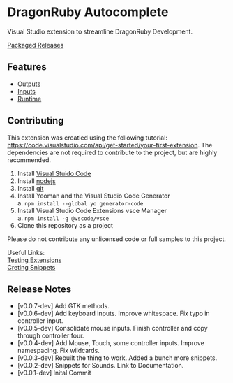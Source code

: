 # DragonRuby Autocomplete

Visual Studio extension to streamline DragonRuby Development.

[Packaged Releases](https://github.com/DSchaedler/dragonrubyautocomplete/releases)

## Features  

* [Outputs](https://docs.dragonruby.org/#/api/outputs)
* [Inputs](https://docs.dragonruby.org/#/api/inputs)
* [Runtime](https://docs.dragonruby.org/#/api/runtime)

## Contributing

This extension was creatied using the following tutorial: https://code.visualstudio.com/api/get-started/your-first-extension. The dependencies are not required to contribute to the project, but are highly recommended.

1. Install [Visual Stuido Code](https://code.visualstudio.com/)  
2. Install [nodejs](https://nodejs.org/)
3. Install [git](https://git-scm.com/)
4. Install Yeoman and the Visual Studio Code Generator  
   a. `npm install --global yo generator-code`  
5. Install Visual Studio Code Extensions vsce Manager  
   a. `npm install -g @vscode/vsce`  
7. Clone this repository as a project  

Please do not contribute any unlicensed code or full samples to this project.

Useful Links:  
[Testing Extensions](https://code.visualstudio.com/api/working-with-extensions/testing-extension)  
[Creting Snippets](https://code.visualstudio.com/docs/editor/userdefinedsnippets#_creating-your-own-snippets)  

## Release Notes  

* [v0.0.7-dev] Add GTK methods.
* [v0.0.6-dev] Add keyboard inputs. Improve whitespace. Fix typo in controller input.
* [v0.0.5-dev] Consolidate mouse inputs. Finish controller and copy through controller four.
* [v0.0.4-dev] Add Mouse, Touch, some controller inputs. Improve namespacing. Fix wildcards.
* [v0.0.3-dev] Rebuilt the thing to work. Added a bunch more snippets.
* [v0.0.2-dev] Snippets for Sounds. Link to Documentation.
* [v0.0.1-dev] Inital Commit  
